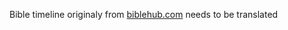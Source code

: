 Bible timeline originaly from [biblehub.com](https://biblehub.com/timeline/#complete)
needs to be translated
